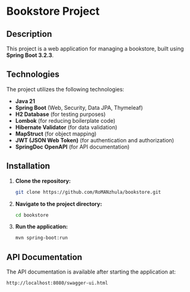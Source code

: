 # Bookstore Project

## Description
This project is a web application for managing a bookstore, built using **Spring Boot 3.2.3**.

## Technologies
The project utilizes the following technologies:
- **Java 21**
- **Spring Boot** (Web, Security, Data JPA, Thymeleaf)
- **H2 Database** (for testing purposes)
- **Lombok** (for reducing boilerplate code)
- **Hibernate Validator** (for data validation)
- **MapStruct** (for object mapping)
- **JWT (JSON Web Token)** (for authentication and authorization)
- **SpringDoc OpenAPI** (for API documentation)

## Installation
1. **Clone the repository:**
   ```sh
   git clone https://github.com/RoMANzhula/bookstore.git
   ```
2. **Navigate to the project directory:**
   ```sh
   cd bookstore
   ```
3. **Run the application:**
   ```sh
   mvn spring-boot:run
   ```

## API Documentation
The API documentation is available after starting the application at:
```
http://localhost:8080/swagger-ui.html
```
